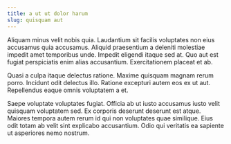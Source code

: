 ```yaml
---
title: a ut ut dolor harum
slug: quisquam aut
---
```


Aliquam minus velit nobis quia. Laudantium sit facilis voluptates non eius accusamus quia accusamus. Aliquid praesentium a deleniti molestiae impedit amet temporibus unde. Impedit eligendi itaque sed at. Quo aut est fugiat perspiciatis enim alias accusantium. Exercitationem placeat et ab.

Quasi a culpa itaque delectus ratione. Maxime quisquam magnam rerum porro. Incidunt odit delectus illo. Ratione excepturi autem eos ex ut aut. Repellendus eaque omnis voluptatem a et.

Saepe voluptate voluptates fugiat. Officia ab ut iusto accusamus iusto velit quisquam voluptatem sed. Ex corporis deserunt deserunt est atque. Maiores tempora autem rerum id qui non voluptates quae similique. Eius odit totam ab velit sint explicabo accusantium. Odio qui veritatis ea sapiente ut asperiores nemo nostrum.
